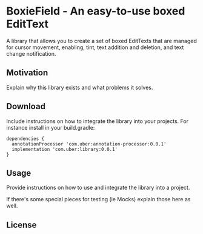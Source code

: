 # BoxieField - An easy-to-use boxed EditText

A library that allows you to create a set of boxed EditTexts that are managed for cursor movement, enabling, tint, text addition and deletion, and text change notification. 





## Motivation

Explain why this library exists and what problems it solves.

## Download

Include instructions on how to integrate the library into your projects. For instance install in your build.gradle:

```
dependencies {
  annotationProcessor 'com.uber:annotation-processor:0.0.1'
  implementation 'com.uber:library:0.0.1'
}
```

## Usage

Provide instructions on how to use and integrate the library into a project.

If there's some special pieces for testing (ie Mocks) explain those here as well.

## License